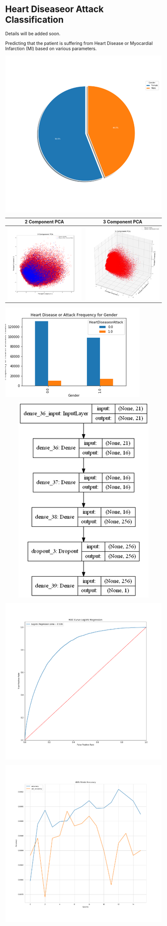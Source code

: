 
# Heart Diseaseor Attack Classification

Details will be added soon.

Predicting that the patient is suffering from Heart Disease or Myocardial Infarction (MI) based on various parameters.

![gender_pie](Plots/gender_pie.png)


| **2 Component PCA** | **3 Component PCA**  |
|--|--|
| ![2_pca](Plots/2_Component_PCA.png) | ![3_pca](Plots/3_Component_PCA.png) |


![diseaseorattack_hist](Plots/diseaseorAttack.png)

<p align="center">
    <img src="Plots/binary_input_and_output_model.png"> 
</p>

![roc_curve](Plots/Log_ROC_curve.png)

![val_acc](Plots/val_acc.png)
